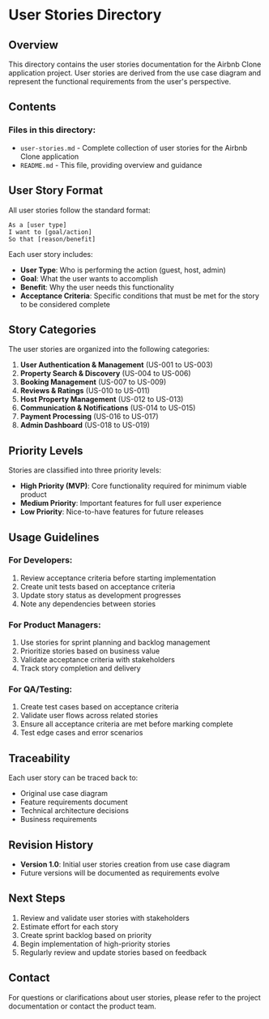 # User Stories Directory

## Overview

This directory contains the user stories documentation for the Airbnb Clone application project. User stories are derived from the use case diagram and represent the functional requirements from the user's perspective.

## Contents

### Files in this directory:

- `user-stories.md` - Complete collection of user stories for the Airbnb Clone application
- `README.md` - This file, providing overview and guidance

## User Story Format

All user stories follow the standard format:

```
As a [user type]
I want to [goal/action]
So that [reason/benefit]
```

Each user story includes:

- **User Type**: Who is performing the action (guest, host, admin)
- **Goal**: What the user wants to accomplish
- **Benefit**: Why the user needs this functionality
- **Acceptance Criteria**: Specific conditions that must be met for the story to be considered complete

## Story Categories

The user stories are organized into the following categories:

1. **User Authentication & Management** (US-001 to US-003)
2. **Property Search & Discovery** (US-004 to US-006)
3. **Booking Management** (US-007 to US-009)
4. **Reviews & Ratings** (US-010 to US-011)
5. **Host Property Management** (US-012 to US-013)
6. **Communication & Notifications** (US-014 to US-015)
7. **Payment Processing** (US-016 to US-017)
8. **Admin Dashboard** (US-018 to US-019)

## Priority Levels

Stories are classified into three priority levels:

- **High Priority (MVP)**: Core functionality required for minimum viable product
- **Medium Priority**: Important features for full user experience
- **Low Priority**: Nice-to-have features for future releases

## Usage Guidelines

### For Developers:

1. Review acceptance criteria before starting implementation
2. Create unit tests based on acceptance criteria
3. Update story status as development progresses
4. Note any dependencies between stories

### For Product Managers:

1. Use stories for sprint planning and backlog management
2. Prioritize stories based on business value
3. Validate acceptance criteria with stakeholders
4. Track story completion and delivery

### For QA/Testing:

1. Create test cases based on acceptance criteria
2. Validate user flows across related stories
3. Ensure all acceptance criteria are met before marking complete
4. Test edge cases and error scenarios

## Traceability

Each user story can be traced back to:

- Original use case diagram
- Feature requirements document
- Technical architecture decisions
- Business requirements

## Revision History

- **Version 1.0**: Initial user stories creation from use case diagram
- Future versions will be documented as requirements evolve

## Next Steps

1. Review and validate user stories with stakeholders
2. Estimate effort for each story
3. Create sprint backlog based on priority
4. Begin implementation of high-priority stories
5. Regularly review and update stories based on feedback

## Contact

For questions or clarifications about user stories, please refer to the project documentation or contact the product team.
